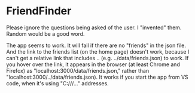 # FriendFinder

Please ignore the questions being asked of the user. I "invented" them.  Random would be a good word.

The app seems to work. It will fail if there are no "friends" in the json file.  And the link to the friends list (on the home page) doesn't work, because I can't get a relative link that includes .. (e.g. ../data/friends.json) to work.  If you hover over the link, it appears in the browser (at least Chrome and Firefox) as "localhost:3000/data/friends.json," rather than "localhost:3000/../data/friends.json).  It works if you start the app from VS code, when it's using "C:///..." addresses.
